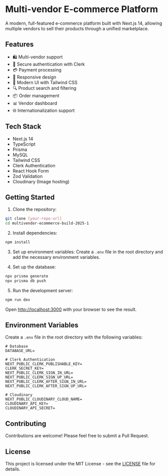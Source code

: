 # Multi-vendor E-commerce Platform

A modern, full-featured e-commerce platform built with Next.js 14, allowing multiple vendors to sell their products through a unified marketplace.

## Features

- 🛍️ Multi-vendor support
- 🔐 Secure authentication with Clerk
- 💳 Payment processing
- 📱 Responsive design
- 🎨 Modern UI with Tailwind CSS
- 🔍 Product search and filtering
- 📦 Order management
- 📊 Vendor dashboard
- 🌐 Internationalization support

## Tech Stack

- Next.js 14
- TypeScript
- Prisma
- MySQL
- Tailwind CSS
- Clerk Authentication
- React Hook Form
- Zod Validation
- Cloudinary (Image hosting)

## Getting Started

1. Clone the repository:
```bash
git clone [your-repo-url]
cd multivendor-ecommerce-build-2025-1
```

2. Install dependencies:
```bash
npm install
```

3. Set up environment variables:
Create a `.env` file in the root directory and add the necessary environment variables.

4. Set up the database:
```bash
npx prisma generate
npx prisma db push
```

5. Run the development server:
```bash
npm run dev
```

Open [http://localhost:3000](http://localhost:3000) with your browser to see the result.

## Environment Variables

Create a `.env` file in the root directory with the following variables:

```env
# Database
DATABASE_URL=

# Clerk Authentication
NEXT_PUBLIC_CLERK_PUBLISHABLE_KEY=
CLERK_SECRET_KEY=
NEXT_PUBLIC_CLERK_SIGN_IN_URL=
NEXT_PUBLIC_CLERK_SIGN_UP_URL=
NEXT_PUBLIC_CLERK_AFTER_SIGN_IN_URL=
NEXT_PUBLIC_CLERK_AFTER_SIGN_UP_URL=

# Cloudinary
NEXT_PUBLIC_CLOUDINARY_CLOUD_NAME=
CLOUDINARY_API_KEY=
CLOUDINARY_API_SECRET=
```

## Contributing

Contributions are welcome! Please feel free to submit a Pull Request.

## License

This project is licensed under the MIT License - see the [LICENSE](LICENSE) file for details.
